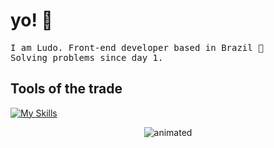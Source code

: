 # yo! 🤙

<p align="left">
  <samp>
    I am Ludo. Front-end developer based in Brazil 🌱
    <br>
    Solving problems since day 1.
  </samp>
</p>
<p align="left">
</p>
<h2 align="left">
  Tools of the trade
</h2>

[![My Skills](https://skills.thijs.gg/icons?i=js,ts,angular,html,css,tailwind,figma,git,mongodb,lua)](https://skills.thijs.gg)

<center>
<img src="https://user-images.githubusercontent.com/87837854/166164046-1238b8f9-e59c-4096-83b5-c777ec7cf562.gif" alt="animated">
</center>
